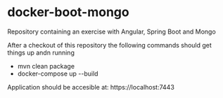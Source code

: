 # docker-boot-mongo
Repository containing an exercise with Angular, Spring Boot and Mongo

After a checkout of this repository the following commands should get things up andn running

* mvn clean package
* docker-compose up --build

Application should be accesible at:
https://localhost:7443
